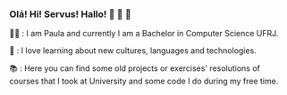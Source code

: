 ### Olá! Hi! Servus! Hallo! :sunflower: :sunflower: :sunflower:


:woman_technologist: : I am Paula and currently I am a Bachelor in Computer Science UFRJ. 

:heart_decoration: : I love learning about new cultures, languages and technologies. 

:books: : Here you can find some old projects or exercises' resolutions of courses that I took at University and some code I do during my free time.
